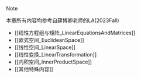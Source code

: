 
>[!note] 
>本章所有内容均参考自薛博卿老师的LA(2023Fall)


- [[线性方程组与矩阵_LinearEquationsAndMatrices]]
- [[欧式空间_EuclideanSpace]]
- [[线性空间_LinearSpace]]
- [[线性变换_LinearTransformation]]
- [[内积空间_InnerProductSpace]]
- [[其他特殊内容]]


